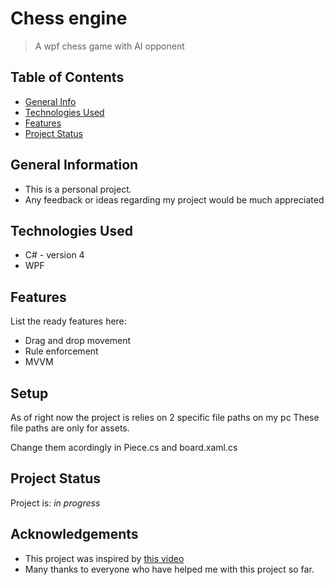 # Chess engine
> A wpf chess game with AI opponent

## Table of Contents
* [General Info](#general-information)
* [Technologies Used](#technologies-used)
* [Features](#features)
* [Project Status](#project-status)


## General Information
- This is a personal project.
- Any feedback or ideas regarding my project would be much appreciated 
## Technologies Used
- C# - version 4
- WPF


## Features
List the ready features here:
- Drag and drop movement
- Rule enforcement
- MVVM

## Setup
As of right now the project is relies on 2 specific file paths on my pc
These file paths are only for assets.

Change them acordingly in Piece.cs and board.xaml.cs


## Project Status
Project is: _in progress_ 

## Acknowledgements
- This project was inspired by [this video](https://www.youtube.com/watch?v=U4ogK0MIzqk)
- Many thanks to everyone who have helped me with this project so far.


<!-- Optional -->
<!-- ## License -->
<!-- This project is open source and available under the [... License](). -->

<!-- You don't have to include all sections - just the one's relevant to your project -->
